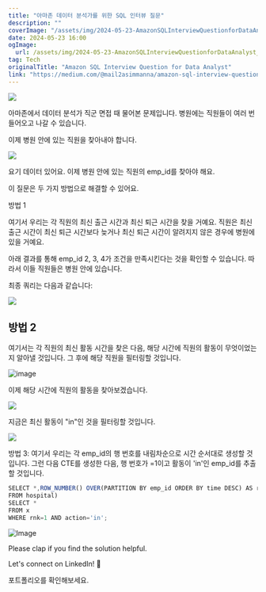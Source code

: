 ```yaml
---
title: "아마존 데이터 분석가를 위한 SQL 인터뷰 질문"
description: ""
coverImage: "/assets/img/2024-05-23-AmazonSQLInterviewQuestionforDataAnalyst_0.png"
date: 2024-05-23 16:00
ogImage:
  url: /assets/img/2024-05-23-AmazonSQLInterviewQuestionforDataAnalyst_0.png
tag: Tech
originalTitle: "Amazon SQL Interview Question for Data Analyst"
link: "https://medium.com/@mail2asimmanna/amazon-sql-interview-question-for-data-analyst-c99b574c42b3"
---
```


<img src="/assets/img/2024-05-23-AmazonSQLInterviewQuestionforDataAnalyst_0.png" />

아마존에서 데이터 분석가 직군 면접 때 물어본 문제입니다. 병원에는 직원들이 여러 번 들어오고 나갈 수 있습니다.

이제 병원 안에 있는 직원을 찾아내야 합니다.

<img src="/assets/img/2024-05-23-AmazonSQLInterviewQuestionforDataAnalyst_1.png" />

<div class="content-ad"></div>

요기 데이터 있어요. 이제 병원 안에 있는 직원의 emp_id를 찾아야 해요.

이 질문은 두 가지 방법으로 해결할 수 있어요.

방법 1

여기서 우리는 각 직원의 최신 출근 시간과 최신 퇴근 시간을 찾을 거예요. 직원은 최신 출근 시간이 최신 퇴근 시간보다 늦거나 최신 퇴근 시간이 알려지지 않은 경우에 병원에 있을 거예요.

<div class="content-ad"></div>

아래 결과를 통해 emp_id 2, 3, 4가 조건을 만족시킨다는 것을 확인할 수 있습니다. 따라서 이들 직원들은 병원 안에 있습니다.

최종 쿼리는 다음과 같습니다:

<img src="/assets/img/2024-05-23-AmazonSQLInterviewQuestionforDataAnalyst_3.png" />

<div class="content-ad"></div>

## 방법 2

여기서는 각 직원의 최신 활동 시간을 찾은 다음, 해당 시간에 직원의 활동이 무엇이었는지 알아낼 것입니다. 그 후에 해당 직원을 필터링할 것입니다.

![image](/assets/img/2024-05-23-AmazonSQLInterviewQuestionforDataAnalyst_4.png)

이제 해당 시간에 직원의 활동을 찾아보겠습니다.

<div class="content-ad"></div>

<img src="/assets/img/2024-05-23-AmazonSQLInterviewQuestionforDataAnalyst_5.png" />

지금은 최신 활동이 "in"인 것을 필터링할 것입니다.

<img src="/assets/img/2024-05-23-AmazonSQLInterviewQuestionforDataAnalyst_6.png" />

방법 3: 여기서 우리는 각 emp_id의 행 번호를 내림차순으로 시간 순서대로 생성할 것입니다. 그런 다음 CTE를 생성한 다음, 행 번호가 =1이고 활동이 'in'인 emp_id를 추출할 것입니다.

<div class="content-ad"></div>

```js
SELECT *,ROW_NUMBER() OVER(PARTITION BY emp_id ORDER BY time DESC) AS rnk
FROM hospital)
SELECT *
FROM x
WHERE rnk=1 AND action='in';
```

![Image](/assets/img/2024-05-23-AmazonSQLInterviewQuestionforDataAnalyst_7.png)

Please clap if you find the solution helpful.

Let's connect on LinkedIn! 🤝

<div class="content-ad"></div>

포트폴리오를 확인해보세요.
